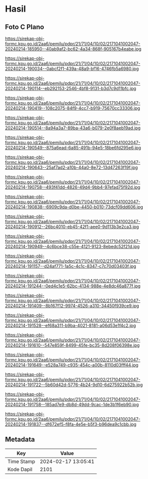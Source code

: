 # Hasil

## Foto C Plano

https://sirekap-obj-formc.kpu.go.id/2aa6/pemilu/pdpr/21/71/04/10/02/2171041002047-20240214-185950--40ab9af2-bc62-4a34-868f-905167b4eabe.jpg

https://sirekap-obj-formc.kpu.go.id/2aa6/pemilu/pdpr/21/71/04/10/02/2171041002047-20240214-190034--0abcf2f1-439a-48a9-bf16-4746fb5a6980.jpg

https://sirekap-obj-formc.kpu.go.id/2aa6/pemilu/pdpr/21/71/04/10/02/2171041002047-20240214-190114--eb292153-2546-4bf8-9131-b3d7c9d11bfc.jpg

https://sirekap-obj-formc.kpu.go.id/2aa6/pemilu/pdpr/21/71/04/10/02/2171041002047-20240214-190419--108c2075-84f9-4cc7-b919-75670cc33306.jpg

https://sirekap-obj-formc.kpu.go.id/2aa6/pemilu/pdpr/21/71/04/10/02/2171041002047-20240214-190514--8a94a3a7-89ba-43a6-b079-2e0f8aeb19ad.jpg

https://sirekap-obj-formc.kpu.go.id/2aa6/pemilu/pdpr/21/71/04/10/02/2171041002047-20240214-190549--875a6ead-6a85-491b-94e5-18be6fd295e6.jpg

https://sirekap-obj-formc.kpu.go.id/2aa6/pemilu/pdpr/21/71/04/10/02/2171041002047-20240214-190643--25af7ad2-a10b-44a0-8e72-13d47263f19f.jpg

https://sirekap-obj-formc.kpu.go.id/2aa6/pemilu/pdpr/21/71/04/10/02/2171041002047-20240214-190758--493f41dd-4826-49d4-9bb4-97efad75f92d.jpg

https://sirekap-obj-formc.kpu.go.id/2aa6/pemilu/pdpr/21/71/04/10/02/2171041002047-20240214-190838--6909c9da-d0be-4450-b010-73dcf09dd606.jpg

https://sirekap-obj-formc.kpu.go.id/2aa6/pemilu/pdpr/21/71/04/10/02/2171041002047-20240214-190912--26bc4010-eb45-42f1-aee0-9d113b3e2ca3.jpg

https://sirekap-obj-formc.kpu.go.id/2aa6/pemilu/pdpr/21/71/04/10/02/2171041002047-20240214-190949--4c6bce38-c55e-4121-9123-8ebedc52f21d.jpg

https://sirekap-obj-formc.kpu.go.id/2aa6/pemilu/pdpr/21/71/04/10/02/2171041002047-20240214-191157--d24af771-1a5c-4c1c-8347-c7c70d03403f.jpg

https://sirekap-obj-formc.kpu.go.id/2aa6/pemilu/pdpr/21/71/04/10/02/2171041002047-20240214-191244--0ed4c1e5-62bc-4134-988e-4e8dc46a877f.jpg

https://sirekap-obj-formc.kpu.go.id/2aa6/pemilu/pdpr/21/71/04/10/02/2171041002047-20240214-191409--8b167f12-9974-4526-a310-34450f939ce9.jpg

https://sirekap-obj-formc.kpu.go.id/2aa6/pemilu/pdpr/21/71/04/10/02/2171041002047-20240214-191528--ef68a311-b9ba-4021-8181-a06d53e1f4c2.jpg

https://sirekap-obj-formc.kpu.go.id/2aa6/pemilu/pdpr/21/71/04/10/02/2171041002047-20240214-191610--547e859f-8499-45fe-bc35-8d208f06398e.jpg

https://sirekap-obj-formc.kpu.go.id/2aa6/pemilu/pdpr/21/71/04/10/02/2171041002047-20240214-191649--e528a749-c935-454c-a00b-8110d03fff44.jpg

https://sirekap-obj-formc.kpu.go.id/2aa6/pemilu/pdpr/21/71/04/10/02/2171041002047-20240214-191722--5b60d42d-5776-4b24-9d10-6d275922b52b.jpg

https://sirekap-obj-formc.kpu.go.id/2aa6/pemilu/pdpr/21/71/04/10/02/2171041002047-20240214-191758--185ad7e9-db8d-49dd-9cac-1de3b1f6eb90.jpg

https://sirekap-obj-formc.kpu.go.id/2aa6/pemilu/pdpr/21/71/04/10/02/2171041002047-20240214-191837--df672ef5-f8fa-4e5e-b5f3-b96dea9c1cbb.jpg


## Metadata

| Key        | Value               |
| ---------- | ------------------- |
| Time Stamp | 2024-02-17 13:05:41 |
| Kode Dapil | 2101                |




